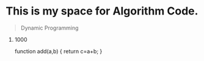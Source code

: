 # This is my space for Algorithm Code.


>Dynamic Programming 

1. 1000

    function add(a,b) { return c=a+b; }
